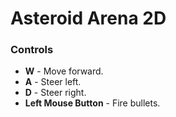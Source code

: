 # Asteroid Arena 2D

### Controls
- **W** - Move forward.
- **A** - Steer left.
- **D** - Steer right.
- **Left Mouse Button** - Fire bullets.
